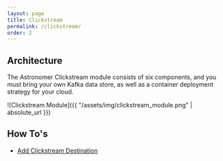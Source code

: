 ```yaml
---
layout: page
title: Clickstream
permalink: /clickstream/
order: 2
---
```


## Architecture

The Astronomer Clickstream module consists of six components, and you must bring
your own Kafka data store, as well as a container deployment strategy for your
cloud.

![Clickstream Module]({{ "/assets/img/clickstream_module.png" | absolute_url }})

## How To's

* [Add Clickstream Destination](/astronomer/clickstream/add_destination)
